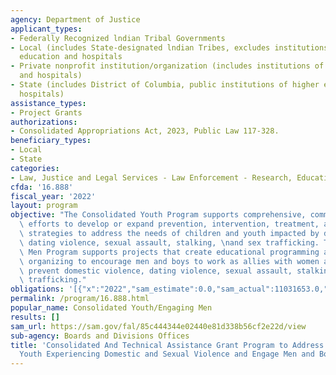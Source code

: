 ```yaml
---
agency: Department of Justice
applicant_types:
- Federally Recognized lndian Tribal Governments
- Local (includes State-designated lndian Tribes, excludes institutions of higher
  education and hospitals
- Private nonprofit institution/organization (includes institutions of higher education
  and hospitals)
- State (includes District of Columbia, public institutions of higher education and
  hospitals)
assistance_types:
- Project Grants
authorizations:
- Consolidated Appropriations Act, 2023, Public Law 117-328.
beneficiary_types:
- Local
- State
categories:
- Law, Justice and Legal Services - Law Enforcement - Research, Education, Training
cfda: '16.888'
fiscal_year: '2022'
layout: program
objective: "The Consolidated Youth Program supports comprehensive, community-based\
  \ efforts to develop or expand prevention, intervention, treatment, and response\
  \ strategies to address the needs of children and youth impacted by domestic violence,\
  \ dating violence, sexual assault, stalking, \nand sex trafficking. The Engaging\
  \ Men Program supports projects that create educational programming and community\
  \ organizing to encourage men and boys to work as allies with women and girls to\
  \ prevent domestic violence, dating violence, sexual assault, stalking, and sex\
  \ trafficking."
obligations: '[{"x":"2022","sam_estimate":0.0,"sam_actual":11031653.0,"usa_spending_actual":11031653.0},{"x":"2023","sam_estimate":12956203.0,"sam_actual":0.0,"usa_spending_actual":-373187.29},{"x":"2024","sam_estimate":12600000.0,"sam_actual":0.0,"usa_spending_actual":0.0}]'
permalink: /program/16.888.html
popular_name: Consolidated Youth/Engaging Men
results: []
sam_url: https://sam.gov/fal/85c444344e02440e81d338b56cf2e22d/view
sub-agency: Boards and Divisions Offices
title: 'Consolidated And Technical Assistance Grant Program to Address Children and
  Youth Experiencing Domestic and Sexual Violence and Engage Men and Boys as Allies '
---
```

